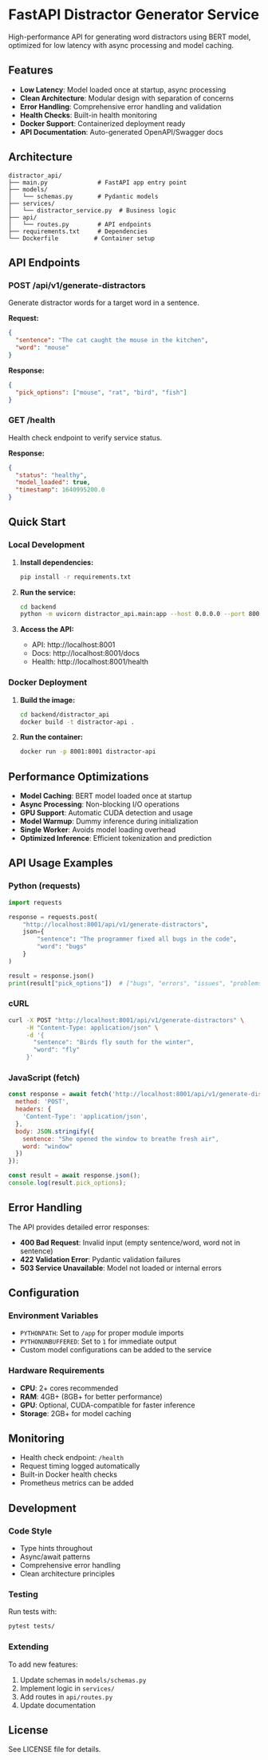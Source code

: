 # FastAPI Distractor Generator Service

High-performance API for generating word distractors using BERT model, optimized for low latency with async processing and model caching.

## Features

- **Low Latency**: Model loaded once at startup, async processing
- **Clean Architecture**: Modular design with separation of concerns
- **Error Handling**: Comprehensive error handling and validation
- **Health Checks**: Built-in health monitoring
- **Docker Support**: Containerized deployment ready
- **API Documentation**: Auto-generated OpenAPI/Swagger docs

## Architecture

```
distractor_api/
├── main.py              # FastAPI app entry point
├── models/
│   └── schemas.py       # Pydantic models
├── services/
│   └── distractor_service.py  # Business logic
├── api/
│   └── routes.py        # API endpoints
├── requirements.txt     # Dependencies
└── Dockerfile          # Container setup
```

## API Endpoints

### POST /api/v1/generate-distractors

Generate distractor words for a target word in a sentence.

**Request:**
```json
{
  "sentence": "The cat caught the mouse in the kitchen",
  "word": "mouse"
}
```

**Response:**
```json
{
  "pick_options": ["mouse", "rat", "bird", "fish"]
}
```

### GET /health

Health check endpoint to verify service status.

**Response:**
```json
{
  "status": "healthy",
  "model_loaded": true,
  "timestamp": 1640995200.0
}
```

## Quick Start

### Local Development

1. **Install dependencies:**
   ```bash
   pip install -r requirements.txt
   ```

2. **Run the service:**
   ```bash
   cd backend
   python -m uvicorn distractor_api.main:app --host 0.0.0.0 --port 8001 --reload
   ```

3. **Access the API:**
   - API: http://localhost:8001
   - Docs: http://localhost:8001/docs
   - Health: http://localhost:8001/health

### Docker Deployment

1. **Build the image:**
   ```bash
   cd backend/distractor_api
   docker build -t distractor-api .
   ```

2. **Run the container:**
   ```bash
   docker run -p 8001:8001 distractor-api
   ```

## Performance Optimizations

- **Model Caching**: BERT model loaded once at startup
- **Async Processing**: Non-blocking I/O operations
- **GPU Support**: Automatic CUDA detection and usage
- **Model Warmup**: Dummy inference during initialization
- **Single Worker**: Avoids model loading overhead
- **Optimized Inference**: Efficient tokenization and prediction

## API Usage Examples

### Python (requests)

```python
import requests

response = requests.post(
    "http://localhost:8001/api/v1/generate-distractors",
    json={
        "sentence": "The programmer fixed all bugs in the code",
        "word": "bugs"
    }
)

result = response.json()
print(result["pick_options"])  # ["bugs", "errors", "issues", "problems"]
```

### cURL

```bash
curl -X POST "http://localhost:8001/api/v1/generate-distractors" \
     -H "Content-Type: application/json" \
     -d '{
       "sentence": "Birds fly south for the winter",
       "word": "fly"
     }'
```

### JavaScript (fetch)

```javascript
const response = await fetch('http://localhost:8001/api/v1/generate-distractors', {
  method: 'POST',
  headers: {
    'Content-Type': 'application/json',
  },
  body: JSON.stringify({
    sentence: "She opened the window to breathe fresh air",
    word: "window"
  })
});

const result = await response.json();
console.log(result.pick_options);
```

## Error Handling

The API provides detailed error responses:

- **400 Bad Request**: Invalid input (empty sentence/word, word not in sentence)
- **422 Validation Error**: Pydantic validation failures
- **503 Service Unavailable**: Model not loaded or internal errors

## Configuration

### Environment Variables

- `PYTHONPATH`: Set to `/app` for proper module imports
- `PYTHONUNBUFFERED`: Set to `1` for immediate output
- Custom model configurations can be added to the service

### Hardware Requirements

- **CPU**: 2+ cores recommended
- **RAM**: 4GB+ (8GB+ for better performance)
- **GPU**: Optional, CUDA-compatible for faster inference
- **Storage**: 2GB+ for model caching

## Monitoring

- Health check endpoint: `/health`
- Request timing logged automatically
- Built-in Docker health checks
- Prometheus metrics can be added

## Development

### Code Style

- Type hints throughout
- Async/await patterns
- Comprehensive error handling
- Clean architecture principles

### Testing

Run tests with:
```bash
pytest tests/
```

### Extending

To add new features:
1. Update schemas in `models/schemas.py`
2. Implement logic in `services/`
3. Add routes in `api/routes.py`
4. Update documentation

## License

See LICENSE file for details. 
